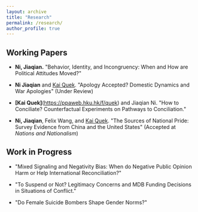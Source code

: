 ```yaml
---
layout: archive
title: "Research"
permalink: /research/
author_profile: true
---
```


## Working Papers 

  * **Ni, Jiaqian.** "Behavior, Identity, and Incongruency: When and How are Political Attitudes Moved?"

  * **Ni Jiaqian** and [Kai Quek](https://ppaweb.hku.hk/f/quek). "Apology Accepted? Domestic Dynamics and War Apologies" (Under Review)

  * **[Kai Quek]**(https://ppaweb.hku.hk/f/quek) and Jiaqian Ni. "How to Conciliate? Counterfactual Experiments on Pathways to Conciliation." 
  
  * **Ni, Jiaqian**, Felix Wang, and [Kai Quek](https://ppaweb.hku.hk/f/quek). "The Sources of National Pride: Survey Evidence from China and the United States" (Accepted at *Nations and Nationalism*)


## Work in Progress

* "Mixed Signaling and Negativity Bias: When do Negative Public Opinion Harm or Help International Reconciliation?"

* "To Suspend or Not? Legitimacy Concerns and MDB Funding Decisions in Situations of Conflict." 

* "Do Female Suicide Bombers Shape Gender Norms?" 
       
